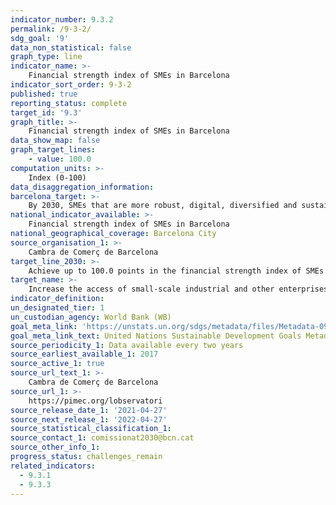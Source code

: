 ```yaml
---
indicator_number: 9.3.2
permalink: /9-3-2/
sdg_goal: '9'
data_non_statistical: false
graph_type: line
indicator_name: >-
    Financial strength index of SMEs in Barcelona
indicator_sort_order: 9-3-2
published: true
reporting_status: complete
target_id: '9.3'
graph_title: >-
    Financial strength index of SMEs in Barcelona
data_show_map: false
graph_target_lines:
    - value: 100.0
computation_units: >-
    Index (0-100)
data_disaggregation_information:
barcelona_target: >-
    By 2030, SMEs that are more robust, digital, diversified and sustainable, export more and generate employment
national_indicator_available: >-
    Financial strength index of SMEs in Barcelona
national_geographical_coverage: Barcelona City
source_organisation_1: >-
    Cambra de Comerç de Barcelona
target_line_2030: >-
    Achieve up to 100.0 points in the financial strength index of SMEs in Barcelona
target_name: >-
    Increase the access of small-scale industrial and other enterprises, in particular in developing countries, to financial services, including affordable credit, and their integration into value chains and markets
indicator_definition:
un_designated_tier: 1
un_custodian_agency: World Bank (WB)
goal_meta_link: 'https://unstats.un.org/sdgs/metadata/files/Metadata-09-03-01.pdf'
goal_meta_link_text: United Nations Sustainable Development Goals Metadata (pdf 894kB)
source_periodicity_1: Data available every two years
source_earliest_available_1: 2017
source_active_1: true
source_url_text_1: >-
    Cambra de Comerç de Barcelona
source_url_1: >-
    https://pimec.org/lobservatori
source_release_date_1: '2021-04-27'
source_next_release_1: '2022-04-27'
source_statistical_classification_1: 
source_contact_1: comissionat2030@bcn.cat
source_other_info_1:
progress_status: challenges_remain
related_indicators:
  - 9.3.1
  - 9.3.3
---
```

